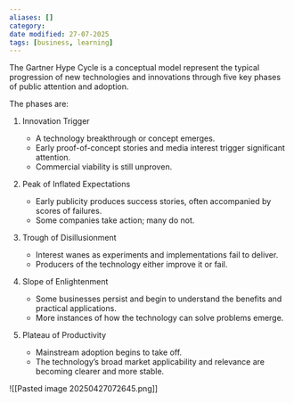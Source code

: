 ```yaml
---
aliases: []
category:
date modified: 27-07-2025
tags: [business, learning]
---
```

The Gartner Hype Cycle is a conceptual model represent the typical progression of new technologies and innovations through five key phases of public attention and adoption.

The phases are:

1. Innovation Trigger  
   - A technology breakthrough or concept emerges.
   - Early proof-of-concept stories and media interest trigger significant attention.
   - Commercial viability is still unproven.

1. Peak of Inflated Expectations  
   - Early publicity produces success stories, often accompanied by scores of failures.
   - Some companies take action; many do not.

1. Trough of Disillusionment  
   - Interest wanes as experiments and implementations fail to deliver.
   - Producers of the technology either improve it or fail.

1. Slope of Enlightenment  
   - Some businesses persist and begin to understand the benefits and practical applications.
   - More instances of how the technology can solve problems emerge.

1. Plateau of Productivity  
   - Mainstream adoption begins to take off.
   - The technology’s broad market applicability and relevance are becoming clearer and more stable.

![[Pasted image 20250427072645.png]]